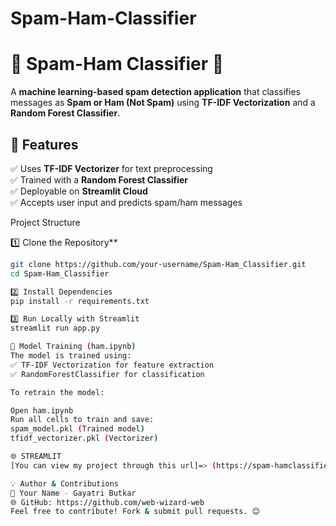 # Spam-Ham-Classifier

# 📧 Spam-Ham Classifier 🚀  

A **machine learning-based spam detection application** that classifies messages as **Spam or Ham (Not Spam)** using **TF-IDF Vectorization** and a **Random Forest Classifier**.

## 🌟 Features  
✅ Uses **TF-IDF Vectorizer** for text preprocessing  
✅ Trained with a **Random Forest Classifier**  
✅ Deployable on **Streamlit Cloud**  
✅ Accepts user input and predicts spam/ham messages  

Project Structure

1️⃣ Clone the Repository**  
```sh
git clone https://github.com/your-username/Spam-Ham_Classifier.git
cd Spam-Ham_Classifier

2️⃣ Install Dependencies
pip install -r requirements.txt

3️⃣ Run Locally with Streamlit
streamlit run app.py

🎯 Model Training (ham.ipynb)
The model is trained using:
✅ TF-IDF Vectorization for feature extraction
✅ RandomForestClassifier for classification

To retrain the model:

Open ham.ipynb
Run all cells to train and save:
spam_model.pkl (Trained model)
tfidf_vectorizer.pkl (Vectorizer)

🌐 STREAMLIT
[You can view my project through this url]=> (https://spam-hamclassifier-csguwrbefgjvp5h26zww9c.streamlit.app/)

💡 Author & Contributions
👤 Your Name - Gayatri Butkar
🌐 GitHub: https://github.com/web-wizard-web
Feel free to contribute! Fork & submit pull requests. 😊
